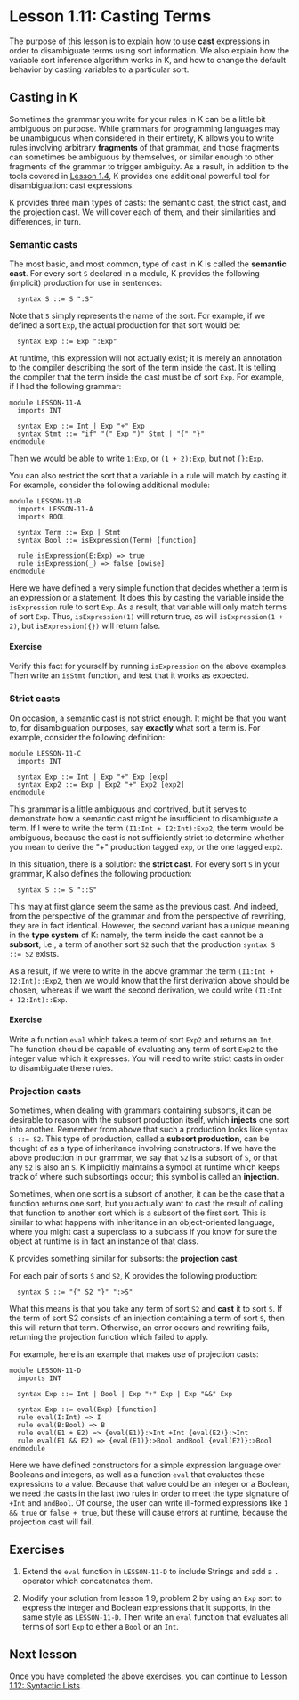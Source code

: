# Lesson 1.11: Casting Terms

The purpose of this lesson is to explain how to use **cast** expressions in
order to disambiguate terms using sort information. We also explain how the 
variable sort inference algorithm works in K, and how to change the default
behavior by casting variables to a particular sort.

## Casting in K

Sometimes the grammar you write for your rules in K can be a little bit
ambiguous on purpose. While grammars for programming languages may be
unambiguous when considered in their entirety, K allows you to write rules
involving arbitrary **fragments** of that grammar, and those fragments can
sometimes be ambiguous by themselves, or similar enough to other fragments
of the grammar to trigger ambiguity. As a result, in addition to the tools
covered in [Lesson 1.4](../04_disambiguation/README.md), K provides one
additional powerful tool for disambiguation: cast expressions.

K provides three main types of casts: the semantic cast, the strict cast, and
the projection cast. We will cover each of them, and their similarities and
differences, in turn.

### Semantic casts

The most basic, and most common, type of cast in K is called the
**semantic cast**. For every sort `S` declared in a module, K provides the
following (implicit) production for use in sentences:

```
  syntax S ::= S ":S"
```

Note that `S` simply represents the name of the sort. For example, if we 
defined a sort `Exp`, the actual production for that sort would be:

```
  syntax Exp ::= Exp ":Exp"
```

At runtime, this expression will not actually exist; it is merely an annotation
to the compiler describing the sort of the term inside the cast. It is telling
the compiler that the term inside the cast must be of sort `Exp`. For example,
if I had the following grammar:

```k
module LESSON-11-A
  imports INT

  syntax Exp ::= Int | Exp "+" Exp
  syntax Stmt ::= "if" "(" Exp ")" Stmt | "{" "}"
endmodule
```

Then we would be able to write `1:Exp`, or `(1 + 2):Exp`, but not `{}:Exp`.

You can also restrict the sort that a variable in a rule will match by casting
it. For example, consider the following additional module:

```k
module LESSON-11-B
  imports LESSON-11-A
  imports BOOL

  syntax Term ::= Exp | Stmt
  syntax Bool ::= isExpression(Term) [function]

  rule isExpression(E:Exp) => true
  rule isExpression(_) => false [owise]
endmodule
```

Here we have defined a very simple function that decides whether a term is
an expression or a statement. It does this by casting the variable inside the
`isExpression` rule to sort `Exp`. As a result, that variable will only match terms
of sort `Exp`. Thus, `isExpression(1)` will return true, as will `isExpression(1 + 2)`, but
`isExpression({})` will return false.

#### Exercise

Verify this fact for yourself by running `isExpression` on the above examples. Then
write an `isStmt` function, and test that it works as expected.

### Strict casts

On occasion, a semantic cast is not strict enough. It might be that you want
to, for disambiguation purposes, say **exactly** what sort a term is. For
example, consider the following definition:

```k
module LESSON-11-C
  imports INT

  syntax Exp ::= Int | Exp "+" Exp [exp]
  syntax Exp2 ::= Exp | Exp2 "+" Exp2 [exp2]
endmodule
```

This grammar is a little ambiguous and contrived, but it serves to demonstrate
how a semantic cast might be insufficient to disambiguate a term. If I were 
to write the term `(I1:Int + I2:Int):Exp2`, the term would be ambiguous,
because the cast is not sufficiently strict to determine whether you mean
to derive the "+" production tagged `exp`, or the one tagged `exp2`.

In this situation, there is a solution: the **strict cast**. For every sort
`S` in your grammar, K also defines the following production:

```
  syntax S ::= S "::S"
```

This may at first glance seem the same as the previous cast. And indeed,
from the perspective of the grammar and from the perspective of rewriting,
they are in fact identical. However, the second variant has a unique meaning
in the **type system** of K: namely, the term inside the cast cannot be a
**subsort**, i.e., a term of another sort `S2` such that the production
`syntax S ::= S2` exists.

As a result, if we were to write in the above grammar the term
`(I1:Int + I2:Int)::Exp2`, then we would know that the first derivation above
should be chosen, whereas if we want the second derivation, we could write
`(I1:Int + I2:Int)::Exp`.

#### Exercise

Write a function `eval` which takes a term of sort `Exp2` and returns an `Int`.
The function should be capable of evaluating any term of sort `Exp2` to the
integer value which it expresses. You will need to write strict casts in order
to disambiguate these rules.

### Projection casts

Sometimes, when dealing with grammars containing subsorts, it can be desirable
to reason with the subsort production itself, which **injects** one sort into
another. Remember from above that such a production looks like
`syntax S ::= S2`. This type of production, called a **subsort production**,
can be thought of as a type of inheritance involving constructors. If we have
the above production in our grammar, we say that `S2` is a subsort of `S`,
or that any `S2` is also an `S`. K implicitly maintains a symbol at runtime
which keeps track of where such subsortings occur; this symbol is called
an **injection**.

Sometimes, when one sort is a subsort of another, it can be the case that
a function returns one sort, but you actually want to cast the result of 
calling that function to another sort which is a subsort of the first sort.
This is similar to what happens with inheritance in an object-oriented
language, where you might cast a superclass to a subclass if you know for
sure the object at runtime is in fact an instance of that class.

K provides something similar for subsorts: the **projection cast**.

For each pair of sorts `S` and `S2`, K provides the following production:

```
  syntax S ::= "{" S2 "}" ":>S"
```

What this means is that you take any term of sort `S2` and **cast** it to sort
`S`. If the term of sort S2 consists of an injection containing a term of sort
`S`, then this will return that term. Otherwise, an error occurs and rewriting
fails, returning the projection function which failed to apply.

For example, here is an example that makes use of projection casts:

```k
module LESSON-11-D
  imports INT

  syntax Exp ::= Int | Bool | Exp "+" Exp | Exp "&&" Exp

  syntax Exp ::= eval(Exp) [function]
  rule eval(I:Int) => I
  rule eval(B:Bool) => B
  rule eval(E1 + E2) => {eval(E1)}:>Int +Int {eval(E2)}:>Int
  rule eval(E1 && E2) => {eval(E1)}:>Bool andBool {eval(E2)}:>Bool
endmodule
```

Here we have defined constructors for a simple expression language over
Booleans and integers, as well as a function `eval` that evaluates these
expressions to a value. Because that value could be an integer or a Boolean,
we need the casts in the last two rules in order to meet the type signature of
`+Int` and `andBool`. Of course, the user can write ill-formed expressions like
`1 && true` or `false + true`, but these will cause errors at runtime, because
the projection cast will fail.

## Exercises

1. Extend the `eval` function in `LESSON-11-D` to include Strings and add a `.`
operator which concatenates them.

2. Modify your solution from lesson 1.9, problem 2 by using an `Exp` sort to
express the integer and Boolean expressions that it supports, in the same style
as `LESSON-11-D`. Then write an `eval` function that evaluates all terms of
sort `Exp` to either a `Bool` or an `Int`.

## Next lesson

Once you have completed the above exercises, you can continue to
[Lesson 1.12: Syntactic Lists](../12_syntactic_lists/README.md).
